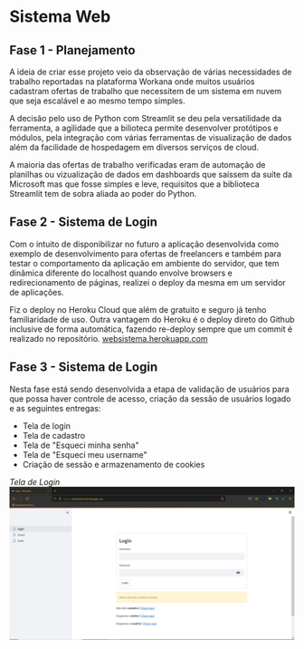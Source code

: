 # Sistema Web

## Fase 1 - Planejamento

A ideia de criar esse projeto veio da observação de várias necessidades de trabalho reportadas na plataforma Workana onde muitos usuários cadastram ofertas de trabalho que necessitem de um sistema em nuvem que seja escalável e ao mesmo tempo simples.

A decisão pelo uso de Python com Streamlit se deu pela versatilidade da ferramenta, a agilidade que a bilioteca permite desenvolver protótipos e módulos, pela integração com várias ferramentas de visualização de dados além da facilidade de hospedagem em diversos serviços de cloud.

A maioria das ofertas de trabalho verificadas eram de automação de planilhas ou vizualização de dados em dashboards que saíssem da suíte da Microsoft mas que fosse simples e leve, requisitos que a biblioteca Streamlit tem de sobra aliada ao poder do Python.

## Fase 2 - Sistema de Login

Com o intuito de disponibilizar no futuro a aplicação desenvolvida como exemplo de desenvolvimento para ofertas de freelancers e também para testar o comportamento da aplicação em ambiente do servidor, que tem dinâmica diferente do localhost quando envolve browsers e redirecionamento de páginas, realizei o deploy da mesma em um servidor de aplicações.

Fiz o deploy no Heroku Cloud que além de gratuito e seguro já tenho familiaridade de uso. Outra vantagem do Heroku é o deploy direto do Github inclusive de forma automática, fazendo re-deploy sempre que um commit é realizado no repositório.
[websistema.herokuapp.com](https://websistema.herokuapp.com/)

## Fase 3 - Sistema de Login

Nesta fase está sendo desenvolvida a etapa de validação de usuários para que possa haver controle de acesso, criação da sessão de usuários logado e as seguintes entregas:

- Tela de login
- Tela de cadastro
- Tela de "Esqueci minha senha"
- Tela de "Esqueci meu username"
- Criação de sessão e armazenamento de cookies

*Tela de Login*
![Tela de Login](https://raw.githubusercontent.com/almir-martins/sistema_web/main/img/login.jpg)